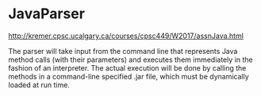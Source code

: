 # JavaParser
http://kremer.cpsc.ucalgary.ca/courses/cpsc449/W2017/assnJava.html

The parser will take input from the command line that represents Java method calls (with their parameters) and executes them immediately in the fashion of an interpreter. 
The actual execution will be done by calling the methods in a command-line specified .jar file, which must be dynamically loaded at run time.

